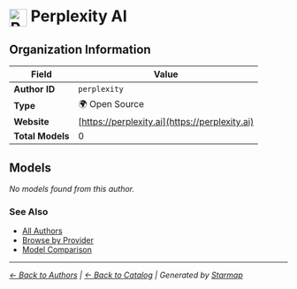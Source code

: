 # <img src="https://raw.githubusercontent.com/agentstation/starmap/master/internal/embedded/logos/perplexity.svg" alt="Perplexity AI" width="32" height="32" style="vertical-align: middle;"> Perplexity AI
  
  
## Organization Information
  
| Field | Value |
|---------|---------|
| **Author ID** | `perplexity` |
| **Type** | 🌍 Open Source |
| **Website** | [https://perplexity.ai](https://perplexity.ai) |
| **Total Models** | 0 |

  
## Models
  
*No models found from this author.*
  
### See Also
  
- [All Authors](../)
- [Browse by Provider](../../providers/)
- [Model Comparison](../../models/)
  
---
*_[← Back to Authors](../) | [← Back to Catalog](../../) | Generated by [Starmap](https://github.com/agentstation/starmap)_*
